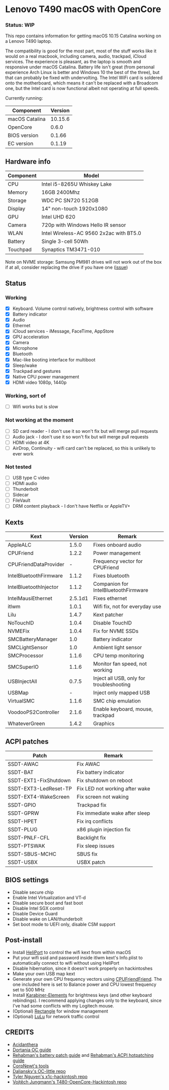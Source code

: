 # Lenovo T490 macOS with OpenCore

### Status: WIP

This repo contains information for getting macOS 10.15 Catalina working on a Lenovo T490 laptop.

The compatibility is good for the most part, most of the stuff works like it would on a real macbook, including camera, audio, trackpad, iCloud services. The experience is pleasant, as the laptop is smooth and responsive under macOS Catalina. Battery life isn't great (from personal experience Arch Linux is better and Windows 10 the best of the three), but that can probably be fixed with undervolting. The Intel WiFi card is soldered onto the motherboard, which means it can't be replaced with a Broadcom one, but the Intel card is now functional albeit not operating at full speeds.

Currently running:

| Component      | Version |
| -------------- | ------- |
| macOS Catalina | 10.15.6 |
| OpenCore       | 0.6.0   |
| BIOS version   | 0.1.66  |
| EC version     | 0.1.19  |

## Hardware info

| Component | Model                                   |
| --------- | --------------------------------------- |
| CPU       | Intel i5-8265U Whiskey Lake             |
| Memory    | 16GB 2400Mhz                            |
| Storage   | WDC PC SN720 512GB                      |
| Display   | 14" non-touch 1920x1080                 |
| GPU       | Intel UHD 620                           |
| Camera    | 720p with Windows Hello IR sensor       |
| WLAN      | Intel Wireless-AC 9560 2x2ac with BT5.0 |
| Battery   | Single 3-cell 50Wh                      |
| Touchpad  | Synaptics TM3471-010                    |

Note on NVME storage: Samsung PM981 drives will not work out of the box if at all, consider replacing the drive if you have one ([issue](https://github.com/yusifsalam/t490-macos/issues/3))

## Status

### Working

- [x] Keyboard. Volume control natively, brightness control with software
- [x] Battery indicator
- [x] Audio
- [x] Ethernet
- [x] iCloud services - iMessage, FaceTime, AppStore
- [x] GPU acceleration
- [x] Camera
- [x] Microphone
- [x] Bluetooth
- [x] Mac-like booting interface for multiboot
- [x] Sleep/wake
- [x] Trackpad and gestures
- [x] Native CPU power management
- [x] HDMI video 1080p, 1440p

### Working, sort of

- [ ] Wifi works but is slow

### Not working at the moment

- [ ] SD card reader - I don't use it so won't fix but will merge pull requests
- [ ] Audio jack - I don't use it so won't fix but will merge pull requests
- [ ] HDMI video at 4K
- [ ] AirDrop, Continuity - wifi card can't be replaced, so this is unlikely to ever work

### Not tested

- [ ] USB type C video
- [ ] HDMI audio
- [ ] Thunderbolt
- [ ] Sidecar
- [ ] FileVault
- [ ] DRM content playback - I don't have Netflix or AppleTV+

## Kexts

| Kext                   | Version | Remark                                   |
| ---------------------- | ------- | ---------------------------------------- |
| AppleALC               | 1.5.0   | Fixes onboard audio                      |
| CPUFriend              | 1.2.2   | Power management                         |
| CPUFriendDataProvider  | -       | Frequency vector for CPUFriend           |
| IntelBluetoothFirmware | 1.1.2   | Fixes bluetooth                          |
| IntelBluetoothInjector | 1.1.2   | Companion for IntelBluetoothFirmware     |
| IntelMausiEthernet     | 2.5.1d1 | Fixes ethernet                           |
| itlwm                  | 1.0.1   | Wifi fix, not for everyday use           |
| Lilu                   | 1.4.7   | Kext patcher                             |
| NoTouchID              | 1.0.4   | Disable TouchID                          |
| NVMEFix                | 1.0.4   | Fix for NVME SSDs                        |
| SMCBatteryManager      | 1.0     | Battery indicator                        |
| SMCLightSensor         | 1.0     | Ambient light sensor                     |
| SMCProcessor           | 1.1.6   | CPU temp monitoring                      |
| SMCSuperIO             | 1.1.6   | Monitor fan speed, not working           |
| USBInjectAll           | 0.7.5   | Inject all USB, only for troubleshooting |
| USBMap                 | -       | Inject only mapped USB                   |
| VirtualSMC             | 1.1.6   | SMC chip emulation                       |
| VoodooPS2Controller    | 2.1.6   | Enable keyboard, mouse, trackpad         |
| WhateverGreen          | 1.4.2   | Graphics                                 |

## ACPI patches

| Patch                  | Remark                         |
| ---------------------- | ------------------------------ |
| SSDT-AWAC              | Fix AWAC                       |
| SSDT-BAT               | Fix battery indicator          |
| SSDT-EXT1-FixShutdown  | Fix shutdown on reboot         |
| SSDT-EXT3-LedReset-TP  | Fix LED not working after wake |
| SSDT-EXT4-WakeScreen   | Fix screen not waking          |
| SSDT-GPIO              | Trackpad fix                   |
| SSDT-GPRW              | Fix immediate wake after sleep |
| SSDT-HPET              | Fix irq conflicts              |
| SSDT-PLUG              | x86 plugin injection fix       |
| SSDT-PNLF-CFL          | Backlight fix                  |
| SSDT-PTSWAK            | Fix sleep issues               |
| SSDT-SBUS-MCHC         | SBUS fix                       |
| SSDT-USBX              | USBX patch                     |

## BIOS settings
- Disable secure chip
- Enable Intel Virtualization and VT-d
- Disable secure boot and fast boot
- Disable Intel SGX control
- Disable Device Guard
- Disable wake on LAN/thunderbolt
- Set boot mode to UEFI only, disable CSM support

## Post-install
- Install [HeliPort](https://github.com/zxystd/HeliPort) to control the wifi kext from within macOS
- Put your wifi ssid and password inside itlwm kext's Info.plist to automatically connect to wifi without using HeliPort
- Disable hibernation, since it doesn't work properly on hackintoshes
- Make your own USB map kext
- Generate your own CPU frequency vectors using [CPUFriendFriend](https://github.com/corpnewt/CPUFriendFriend). The one included here is set to Balance power and CPU lowest frequency set to 500 MHz 
- Install [Karabiner-Elements](https://github.com/pqrs-org/Karabiner-Elements) for brightness keys (and other keyboard rebindings). I recommend applying changes only to the keyboard, since I've had some conflicts with my Logitech mouse. 
- (Optional) [Rectangle](https://github.com/rxhanson/Rectangle) for window management
- (Optional) [LuLu](https://github.com/objective-see/LuLu) for network traffic control

## CREDITS

- [Acidanthera](https://github.com/acidanthera)
- [Dortania OC guide](https://dortania.github.io/OpenCore-Install-Guide/)
- [Rehabman's battery patch guide](https://www.tonymacx86.com/threads/guide-how-to-patch-dsdt-for-working-battery-status.116102/) and [Rehabman's ACPI hotpatching guide](https://www.tonymacx86.com/threads/guide-using-clover-to-hotpatch-acpi.200137/)
- [CorpNewt's tools](https://github.com/corpnewt)
- [Daliansky's OC-little repo](https://github.com/daliansky/OC-little)
- [Tyler Nguyen's x1c-hackintosh repo](https://github.com/tylernguyen/x1c6-hackintosh)
- [Vojtěch Jungmann's T480-OpenCore-Hackintosh repo](https://github.com/EETagent/T480-OpenCore-Hackintosh)
